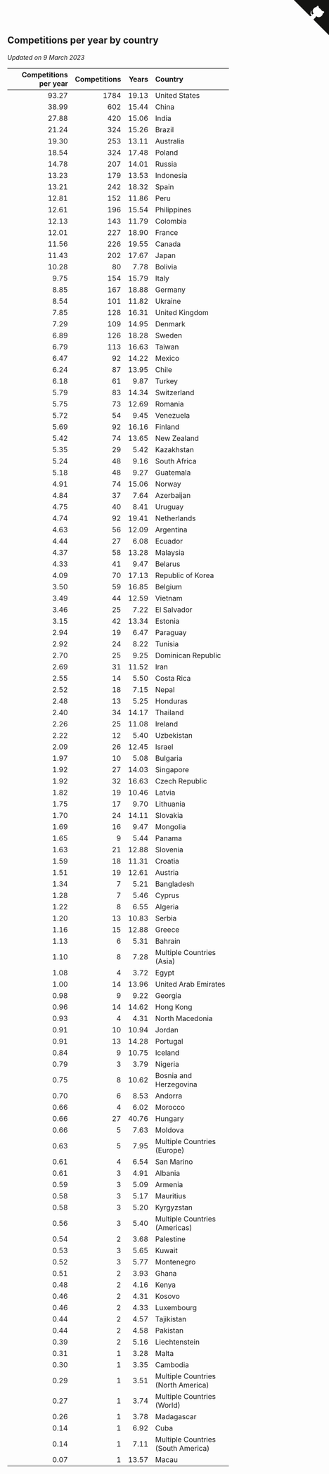 ## Competitions per year by country

*Updated on  9 March 2023*

| Competitions per year | Competitions | Years | Country |
| ---: | ---: | ---: | :--- |
| 93.27 | 1784 | 19.13 | United States |
| 38.99 | 602 | 15.44 | China |
| 27.88 | 420 | 15.06 | India |
| 21.24 | 324 | 15.26 | Brazil |
| 19.30 | 253 | 13.11 | Australia |
| 18.54 | 324 | 17.48 | Poland |
| 14.78 | 207 | 14.01 | Russia |
| 13.23 | 179 | 13.53 | Indonesia |
| 13.21 | 242 | 18.32 | Spain |
| 12.81 | 152 | 11.86 | Peru |
| 12.61 | 196 | 15.54 | Philippines |
| 12.13 | 143 | 11.79 | Colombia |
| 12.01 | 227 | 18.90 | France |
| 11.56 | 226 | 19.55 | Canada |
| 11.43 | 202 | 17.67 | Japan |
| 10.28 | 80 | 7.78 | Bolivia |
| 9.75 | 154 | 15.79 | Italy |
| 8.85 | 167 | 18.88 | Germany |
| 8.54 | 101 | 11.82 | Ukraine |
| 7.85 | 128 | 16.31 | United Kingdom |
| 7.29 | 109 | 14.95 | Denmark |
| 6.89 | 126 | 18.28 | Sweden |
| 6.79 | 113 | 16.63 | Taiwan |
| 6.47 | 92 | 14.22 | Mexico |
| 6.24 | 87 | 13.95 | Chile |
| 6.18 | 61 | 9.87 | Turkey |
| 5.79 | 83 | 14.34 | Switzerland |
| 5.75 | 73 | 12.69 | Romania |
| 5.72 | 54 | 9.45 | Venezuela |
| 5.69 | 92 | 16.16 | Finland |
| 5.42 | 74 | 13.65 | New Zealand |
| 5.35 | 29 | 5.42 | Kazakhstan |
| 5.24 | 48 | 9.16 | South Africa |
| 5.18 | 48 | 9.27 | Guatemala |
| 4.91 | 74 | 15.06 | Norway |
| 4.84 | 37 | 7.64 | Azerbaijan |
| 4.75 | 40 | 8.41 | Uruguay |
| 4.74 | 92 | 19.41 | Netherlands |
| 4.63 | 56 | 12.09 | Argentina |
| 4.44 | 27 | 6.08 | Ecuador |
| 4.37 | 58 | 13.28 | Malaysia |
| 4.33 | 41 | 9.47 | Belarus |
| 4.09 | 70 | 17.13 | Republic of Korea |
| 3.50 | 59 | 16.85 | Belgium |
| 3.49 | 44 | 12.59 | Vietnam |
| 3.46 | 25 | 7.22 | El Salvador |
| 3.15 | 42 | 13.34 | Estonia |
| 2.94 | 19 | 6.47 | Paraguay |
| 2.92 | 24 | 8.22 | Tunisia |
| 2.70 | 25 | 9.25 | Dominican Republic |
| 2.69 | 31 | 11.52 | Iran |
| 2.55 | 14 | 5.50 | Costa Rica |
| 2.52 | 18 | 7.15 | Nepal |
| 2.48 | 13 | 5.25 | Honduras |
| 2.40 | 34 | 14.17 | Thailand |
| 2.26 | 25 | 11.08 | Ireland |
| 2.22 | 12 | 5.40 | Uzbekistan |
| 2.09 | 26 | 12.45 | Israel |
| 1.97 | 10 | 5.08 | Bulgaria |
| 1.92 | 27 | 14.03 | Singapore |
| 1.92 | 32 | 16.63 | Czech Republic |
| 1.82 | 19 | 10.46 | Latvia |
| 1.75 | 17 | 9.70 | Lithuania |
| 1.70 | 24 | 14.11 | Slovakia |
| 1.69 | 16 | 9.47 | Mongolia |
| 1.65 | 9 | 5.44 | Panama |
| 1.63 | 21 | 12.88 | Slovenia |
| 1.59 | 18 | 11.31 | Croatia |
| 1.51 | 19 | 12.61 | Austria |
| 1.34 | 7 | 5.21 | Bangladesh |
| 1.28 | 7 | 5.46 | Cyprus |
| 1.22 | 8 | 6.55 | Algeria |
| 1.20 | 13 | 10.83 | Serbia |
| 1.16 | 15 | 12.88 | Greece |
| 1.13 | 6 | 5.31 | Bahrain |
| 1.10 | 8 | 7.28 | Multiple Countries (Asia) |
| 1.08 | 4 | 3.72 | Egypt |
| 1.00 | 14 | 13.96 | United Arab Emirates |
| 0.98 | 9 | 9.22 | Georgia |
| 0.96 | 14 | 14.62 | Hong Kong |
| 0.93 | 4 | 4.31 | North Macedonia |
| 0.91 | 10 | 10.94 | Jordan |
| 0.91 | 13 | 14.28 | Portugal |
| 0.84 | 9 | 10.75 | Iceland |
| 0.79 | 3 | 3.79 | Nigeria |
| 0.75 | 8 | 10.62 | Bosnia and Herzegovina |
| 0.70 | 6 | 8.53 | Andorra |
| 0.66 | 4 | 6.02 | Morocco |
| 0.66 | 27 | 40.76 | Hungary |
| 0.66 | 5 | 7.63 | Moldova |
| 0.63 | 5 | 7.95 | Multiple Countries (Europe) |
| 0.61 | 4 | 6.54 | San Marino |
| 0.61 | 3 | 4.91 | Albania |
| 0.59 | 3 | 5.09 | Armenia |
| 0.58 | 3 | 5.17 | Mauritius |
| 0.58 | 3 | 5.20 | Kyrgyzstan |
| 0.56 | 3 | 5.40 | Multiple Countries (Americas) |
| 0.54 | 2 | 3.68 | Palestine |
| 0.53 | 3 | 5.65 | Kuwait |
| 0.52 | 3 | 5.77 | Montenegro |
| 0.51 | 2 | 3.93 | Ghana |
| 0.48 | 2 | 4.16 | Kenya |
| 0.46 | 2 | 4.31 | Kosovo |
| 0.46 | 2 | 4.33 | Luxembourg |
| 0.44 | 2 | 4.57 | Tajikistan |
| 0.44 | 2 | 4.58 | Pakistan |
| 0.39 | 2 | 5.16 | Liechtenstein |
| 0.31 | 1 | 3.28 | Malta |
| 0.30 | 1 | 3.35 | Cambodia |
| 0.29 | 1 | 3.51 | Multiple Countries (North America) |
| 0.27 | 1 | 3.74 | Multiple Countries (World) |
| 0.26 | 1 | 3.78 | Madagascar |
| 0.14 | 1 | 6.92 | Cuba |
| 0.14 | 1 | 7.11 | Multiple Countries (South America) |
| 0.07 | 1 | 13.57 | Macau |


<a href="https://github.com/jonatanklosko/wca_statistics" class="github-corner" aria-label="View source on Github"><svg width="80" height="80" viewBox="0 0 250 250" style="fill:#151513; color:#fff; position: absolute; top: 0; border: 0; right: 0;" aria-hidden="true"><path d="M0,0 L115,115 L130,115 L142,142 L250,250 L250,0 Z"></path><path d="M128.3,109.0 C113.8,99.7 119.0,89.6 119.0,89.6 C122.0,82.7 120.5,78.6 120.5,78.6 C119.2,72.0 123.4,76.3 123.4,76.3 C127.3,80.9 125.5,87.3 125.5,87.3 C122.9,97.6 130.6,101.9 134.4,103.2" fill="currentColor" style="transform-origin: 130px 106px;" class="octo-arm"></path><path d="M115.0,115.0 C114.9,115.1 118.7,116.5 119.8,115.4 L133.7,101.6 C136.9,99.2 139.9,98.4 142.2,98.6 C133.8,88.0 127.5,74.4 143.8,58.0 C148.5,53.4 154.0,51.2 159.7,51.0 C160.3,49.4 163.2,43.6 171.4,40.1 C171.4,40.1 176.1,42.5 178.8,56.2 C183.1,58.6 187.2,61.8 190.9,65.4 C194.5,69.0 197.7,73.2 200.1,77.6 C213.8,80.2 216.3,84.9 216.3,84.9 C212.7,93.1 206.9,96.0 205.4,96.6 C205.1,102.4 203.0,107.8 198.3,112.5 C181.9,128.9 168.3,122.5 157.7,114.1 C157.9,116.9 156.7,120.9 152.7,124.9 L141.0,136.5 C139.8,137.7 141.6,141.9 141.8,141.8 Z" fill="currentColor" class="octo-body"></path></svg></a><style>.github-corner:hover .octo-arm{animation:octocat-wave 560ms ease-in-out}@keyframes octocat-wave{0%,100%{transform:rotate(0)}20%,60%{transform:rotate(-25deg)}40%,80%{transform:rotate(10deg)}}@media (max-width:500px){.github-corner:hover .octo-arm{animation:none}.github-corner .octo-arm{animation:octocat-wave 560ms ease-in-out}}</style>
